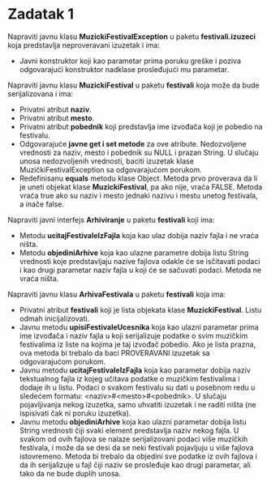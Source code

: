 # Zadatak 1

Napraviti javnu klasu **MuzickiFestivalException** u paketu **festivali.izuzeci** koja predstavlja neproveravani izuzetak i ima:
- Javni konstruktor koji kao parametar prima poruku greške i poziva odgovarajući konstruktor nadklase prosleđujući mu parametar.

Napraviti javnu klasu **MuzickiFestival** u paketu **festivali** koja može da bude serijalizovana i ima:
- Privatni atribut **naziv**.
- Privatni atribut **mesto**.
- Privatni atribut **pobednik** koji predstavlja ime izvođača koji je pobedio na festivalu.
- Odgovarajuće **javne get i set metode** za ove atribute. Nedozvoljene vrednosti za naziv, mesto i pobednik su NULL i prazan String. U slučaju unosa nedozvoljenih vrednosti, baciti izuzetak klase MuzičkiFestivalException sa odgovarajućom porukom.
- Redefinisanu **equals** metodu klase Object. Metoda prvo proverava da li je uneti objekat klase **MuzickiFestival**, pa ako nije, vraća FALSE. Metoda vraća true ako su naziv i mesto jednaki nazivu i mestu unetog festivala, a inače false.

Napraviti javni interfejs **Arhiviranje** u paketu **festivali** koji ima:
- Metodu **ucitajFestivaleIzFajla** koja kao ulaz dobija naziv fajla i ne vraća ništa.
- Metodu **objediniArhive** koja kao ulazne parametre dobija listu String vrednosti koje predstavljaju nazive fajlova odakle će se isčitavati podaci i kao drugi parametar naziv fajla u koji će se sačuvati podaci. Metoda ne vraća ništa.

Napraviti javnu klasu **ArhivaFestivala** u paketu **festivali** koja ima:
- Privatni atribut **festivali** koji je lista objekata klase **MuzickiFestival**. Listu odmah inicijalizovati.
- Javnu metodu **upisiFestivaleUcesnika** koja kao ulazni parametar prima ime izvođača i naziv fajla u koji serijalizuje podatke o svim muzičkim festivalima iz liste na kojima je taj izvođač pobedio. Ako je lista prazna, ova metoda bi trebalo da baci PROVERAVANI izuzetak sa odgovarajućom porukom.
- Javnu metodu **ucitajFestivaleIzFajla** koja kao parametar dobija naziv tekstualnog fajla iz kojeg učitava podatke o muzičkim festivalima i dodaje ih u listu. Podaci o svakom festivalu su dati u posebnom redu u sledećem formatu: &lt;naziv&gt;#&lt;mesto&gt;#&lt;pobednik&gt;. U slučaju pojavljivanja nekog izuzetka, samo uhvatiti izuzetak i ne raditi ništa (ne ispisivati čak ni poruku izuzetka).
- Javnu metodu **objediniArhive** koja kao ulazni parametar dobija listu String vrednosti čiji svaki element predstavlja naziv nekog fajla. U svakom od ovih fajlova se nalaze serijalizovani podaci više muzičkih festivala, i može da se desi da se neki festivali pojavljuju u više fajlova istovremeno. Metoda bi trebalo da objedini sve podatke iz ovih fajlova i da ih serijalizuje u fajl čiji naziv se prosleđuje kao drugi parametar, ali tako da ne bude duplih unosa.